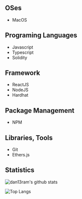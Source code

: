## OSes
- MacOS
## Programing Languages
- Javascript
- Typescript
- Solidity
## Framework
- ReactJS
- NodeJS
- Hardhat
## Package Management
- NPM
## Libraries, Tools
- Git
- Ethers.js
## Statistics
![dan13ram's github stats](https://github-readme-stats.vercel.app/api?username=0xcuonghx&show_icons=true&theme=gotham&count_private=true)

![Top Langs](https://github-readme-stats.vercel.app/api/top-langs/?username=0xcuonghx&layout=compact&langs_count=6&theme=gotham)
